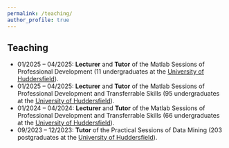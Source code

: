 ```yaml
---
permalink: /teaching/
author_profile: true
---
```


## Teaching
- 01/2025 – 04/2025: **Lecturer** and **Tutor** of the Matlab Sessions of Professional Development (11 undergraduates at the [University of Huddersfield](https://www.hud.ac.uk/)).
- 01/2025 – 04/2025: **Lecturer** and **Tutor** of the Matlab Sessions of Professional Development and Transferrable Skills (95 undergraduates at the [University of Huddersfield](https://www.hud.ac.uk/)).
- 01/2024 – 04/2024: **Lecturer** and **Tutor** of the Matlab Sessions of Professional Development and Transferrable Skills (66 undergraduates at the [University of Huddersfield](https://www.hud.ac.uk/)).
- 09/2023 – 12/2023: **Tutor** of the Practical Sessions of Data Mining (203 postgraduates at the [University of Huddersfield](https://www.hud.ac.uk/)).
